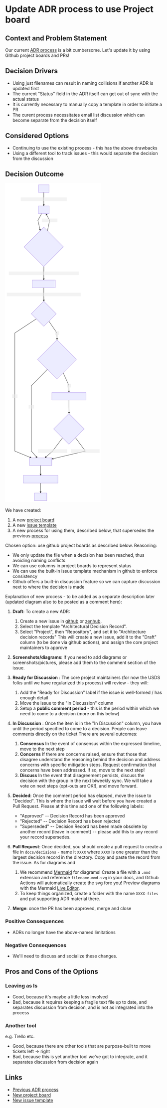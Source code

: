 # Update ADR process to use Project board

## Context and Problem Statement

Our current [ADR process](./0003-adr-process.md) is a bit cumbersome. Let's update it by using Github project boards and PRs!

## Decision Drivers

- Using just filenames can result in naming collisions if another ADR is updated first
- The current "Status" field in the ADR itself can get out of sync with the actual status
- It is currently necessary to manually copy a template in order to initiate a PR
- The curent process necessitates email list discussion which can become separate from the decision itself

## Considered Options

- Continuing to use the existing process - this has the above drawbacks
- Using a different tool to track issues - this would separate the decision from the discussion

## Decision Outcome

![ADR Diagram](./0006-files/adr_diagram-mmd.svg)

We have created:

1. A new [project board](https://github.com/usds/justice40-tool/projects/2)
2. A new [issue template](https://github.com/usds/justice40-tool/blob/main/.github/ISSUE_TEMPLATE/decision-record.md)
3. A new process for using them, described below, that supersedes the previous [process](./0003-adr-process.md)

Chosen option: use github project boards as described below. Reasoning:

- We only update the file when a decision has been reached, thus avoiding naming conflicts
- We can use columns in project boards to represent status
- We can use the built-in issue template mechanism in github to enforce consistency
- Github offers a built-in discussion feature so we can capture discussion next to where the decision is made

Explanation of new process - to be added as a separate description later (updated diagram also to be posted as a comment here):

1. **Draft**: To create a new ADR:

   1. Create a new issue in [github](https://github.com/usds/justice40-tool/issues/new/choose) or [zenhub](https://app.zenhub.com/workspaces/justice40-60993f6e05473d0010ec44e3/issues/usds/justice40-tool/new?issueType=issue).
   2. Select the template "Architectural Decision Record".
   3. Select "Project", then "Repository", and set it to "Architecture decision records"
      This will create a new issue, add it to the "Draft" column (to be done via github actions), and assign the core project maintainers to approve

2. **Screenshots/diagrams**: If you need to add diagrams or screenshots/pictures, please add them to the comment section of the issue.

3. **Ready for Discussion** : The core project maintainers (for now the USDS folks until we have regularized this process) will review - they will:

   1. Add the "Ready for Discussion" label if the issue is well-formed / has enough detail
   2. Move the issue to the "In Discussion" column
   3. Setup a **public comment period** - this is the period within which we need to come to a decision (more on this below)

4. **In Discussion** : Once the item is in the "In Discussion" column, you have until the period specified to come to a decision. People can leave comments directly on the ticket There are several outcomes:

   1. **Consensus** In the event of consensus within the expressed timeline, move to the next step
   2. **Concerns** If there are concerns raised, ensure that those that disagree understand the reasoning behind the decision and address concerns with specific mitigation steps. Request confirmation that concerns have been addressed. If so, move to the next step!
   3. **Discuss** In the event that disagreement persists, discuss the decision with the group in the next biweekly sync. We will take a vote on next steps (opt-outs are OK!), and move forward.

5. **Decided**: Once the comment period has elapsed, move the issue to "Decided". This is where the issue will wait before you have created a Pull Request. Please at this time add one of the following labels:

   - "Approved" -- Decision Record has been approved
   - "Rejected" -- Decision Record has been rejected
   - "Superseded" -- Decision Record has been made obsolete by another record (leave in comment) -- please add this to any record your record supersedes.

6. **Pull Request**: Once decided, you should create a pull request to create a file in `docs/decisions` - name it `XXXX` where `XXXX` is one greater than the largest decision record in the directory. Copy and paste the record from the issue. As for diagrams and

   1. We recommend [Mermaid](https://mermaid-js.github.io) for diagrams! Create a file with a `.mmd` extension and reference `filename-mmd.svg` in your docs, and Github Actions will automatically create the svg fore you! Preview diagrams with the Mermaid [Live Editor](https://mermaid-js.github.io/mermaid-live-editor/).
   2. To keep things organized, create a folder with the name `XXXX-files` and put supporting ADR material there.

7. **Merge**: once the PR has been approved, merge and close

### Positive Consequences

- ADRs no longer have the above-named limitations

### Negative Consequences

- We'll need to discuss and socialize these changes.

## Pros and Cons of the Options

### Leaving as Is

- Good, because it's maybe a little less involved
- Bad, because it requires keeping a fragile text file up to date, and separates discussion from decision, and is not as integrated into the process

### Another tool

e.g. Trello etc.

- Good, because there are other tools that are purpose-built to move tickets left -> right
- Bad, because this is yet another tool we've got to integrate, and it separates discussion from decision again

## Links

- [Previous ADR process](./0003-adr-process.md)
- [New project board](https://github.com/usds/justice40-tool/projects/2)
- [New issue template](https://github.com/usds/justice40-tool/blob/main/.github/ISSUE_TEMPLATE/decision-record.md)
